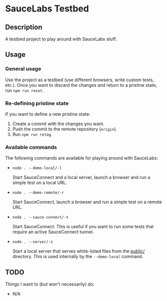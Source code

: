 # SauceLabs Testbed


## Description

A testbed project to play around with SauceLabs stuff.


## Usage


### General usage

Use the project as a testbed (use different browsers, write custom tests, etc.).
Once you want to discard the changes and return to a pristine state, run `npm run reset`.


### Re-defining pristine state

If you want to define a new pristine state:

1. Create a commit with the changes you want.
2. Push the commit to the remote repository (`origin`).
3. Run `npm run retag`.


### Available commands

The following commands are available for playing around with SauceLabs:

- `node . --demo-local/-l`

  Start SauceConnect and a local server, launch a browser and run a simple test on a local URL.

- `node . --demo-remote/-r`

  Start SauceConnect, launch a browser and run a simple test on a remote URL.

- `node . --sauce-connect/-t`

  Start SauceConnect.
  This is useful if you want to run some tests that require an active SauceConnect tunnel.

- `node . --server/-s`

  Start a local server that serves white-listed files from the [public/](./public) directory.
  This is used internally by the `--demo-local` command.


## TODO

Things I want to (but won't necessarily) do:

- N/A
